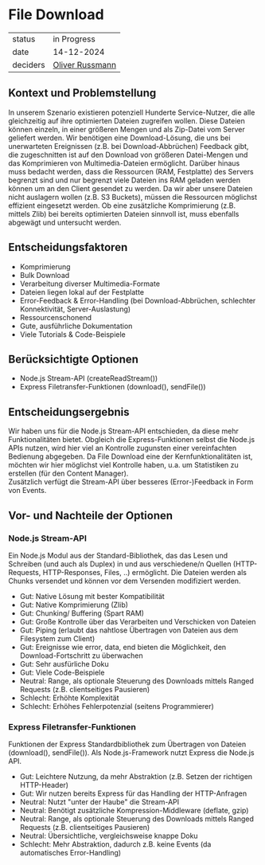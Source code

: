 # File Download

|          |                                                            |
| -------- | ---------------------------------------------------------- |
| status   | in Progress                                                |
| date     | 14-12-2024                                                 |
| deciders | [Oliver Russmann](https://github.com/orussmann) |

## Kontext und Problemstellung
In unserem Szenario existieren potenziell Hunderte Service-Nutzer, die alle gleichzeitig auf ihre optimierten Dateien zugreifen wollen.
Diese Dateien können einzeln, in einer größeren Mengen und als Zip-Datei vom Server geliefert werden. Wir benötigen eine Download-Lösung, die uns bei unerwarteten Ereignissen (z.B. bei Download-Abbrüchen) Feedback gibt,
die zugeschnitten ist auf den Download von größeren Datei-Mengen und das Komprimieren von Multimedia-Dateien ermöglicht. Darüber hinaus muss bedacht werden, dass die Ressourcen (RAM, Festplatte) des Servers begrenzt sind
und nur begrenzt viele Dateien ins RAM geladen werden können um an den Client gesendet zu werden.
Da wir aber unsere Dateien nicht auslagern wollen (z.B. S3 Buckets), müssen die Ressourcen möglichst effizient eingesetzt werden. Ob eine zusätzliche Komprimierung (z.B. mittels Zlib) bei bereits optimierten Dateien sinnvoll ist, muss ebenfalls abgewägt und untersucht werden. 

## Entscheidungsfaktoren
- Komprimierung
- Bulk Download
- Verarbeitung diverser Multimedia-Formate
- Dateien liegen lokal auf der Festplatte
- Error-Feedback & Error-Handling (bei Download-Abbrüchen, schlechter Konnektivität, Server-Auslastung)
- Ressourcenschonend
- Gute, ausführliche Dokumentation
- Viele Tutorials & Code-Beispiele

## Berücksichtigte Optionen
- Node.js Stream-API (createReadStream())
- Express Filetransfer-Funktionen (download(), sendFile())

## Entscheidungsergebnis
Wir haben uns für die Node.js Stream-API entschieden, da diese mehr Funktionalitäten bietet. Obgleich die Express-Funktionen selbst die Node.js APIs nutzen, wird hier viel an Kontrolle zugunsten einer vereinfachten Bedienung abgegeben. Da File Download eine der Kernfunktionalitäten ist, möchten wir hier möglichst viel Kontrolle haben, u.a. um Statistiken zu erstellen (für den Content Manager).<br>
Zusätzlich verfügt die Stream-API über besseres (Error-)Feedback in Form von Events.

## Vor- und Nachteile der Optionen

### Node.js Stream-API
Ein Node.js Modul aus der Standard-Bibliothek, das das Lesen und Schreiben (und auch als Duplex) in und aus verschiedene/n Quellen (HTTP-Requests, HTTP-Responses, Files, ..) ermöglicht. Die Dateien werden als Chunks versendet und können vor dem Versenden modifiziert werden.

- Gut: Native Lösung mit bester Kompatibilität
- Gut: Native Komprimierung (Zlib)
- Gut: Chunking/ Buffering (Spart RAM)
- Gut: Große Kontrolle über das Verarbeiten und Verschicken von Dateien
- Gut: Piping (erlaubt das nahtlose Übertragen von Dateien aus dem Filesystem zum Client)
- Gut: Ereignisse wie error, data, end bieten die Möglichkeit, den Download-Fortschritt zu überwachen
- Gut: Sehr ausfürliche Doku
- Gut: Viele Code-Beispiele
- Neutral: Range, als optionale Steuerung des Downloads mittels Ranged Requests (z.B. clientseitiges Pausieren)
- Schlecht: Erhöhte Komplexität
- Schlecht: Erhöhes Fehlerpotenzial (seitens Programmierer)

### Express Filetransfer-Funktionen
Funktionen der Express Standardbibliothek zum Übertragen von Dateien (download(), sendFile()). Als Node.js-Framework nutzt Express die Node.js API.

- Gut: Leichtere Nutzung, da mehr Abstraktion (z.B. Setzen der richtigen HTTP-Header)
- Gut: Wir nutzen bereits Express für das Handling der HTTP-Anfragen
- Neutral: Nutzt "unter der Haube" die Stream-API
- Neutral: Benötigt zusätzliche Kompression-Middleware (deflate, gzip)
- Neutral: Range, als optionale Steuerung des Downloads mittels Ranged Requests (z.B. clientseitiges Pausieren)
- Neutral: Übersichtliche, vergleichsweise knappe Doku
- Schlecht: Mehr Abstraktion, dadurch z.B. keine Events (da automatisches Error-Handling)
